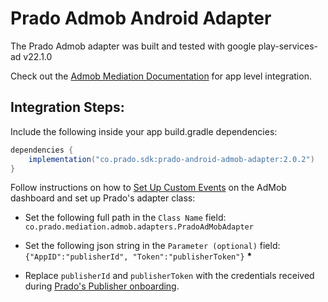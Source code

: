 # Prado Admob Android Adapter
The Prado Admob adapter was built and tested with google play-services-ad v22.1.0<BR>

Check out the [Admob Mediation Documentation](https://developers.google.com/admob/android/quick-start) for app level integration.

## Integration Steps:

Include the following inside your app build.gradle dependencies:

```java
dependencies {
    implementation("co.prado.sdk:prado-android-admob-adapter:2.0.2")
}
```
Follow instructions on how to [Set Up Custom Events](https://developers.google.com/admob/android/custom-events/setup#create) on the AdMob dashboard and set up Prado's adapter class:

- Set the following full path in the `Class Name` field: </br>
`co.prado.mediation.admob.adapters.PradoAdMobAdapter`

- Set the following json string in the `Parameter (optional)` field: </br>
`{"AppID":"publisherId", "Token":"publisherToken"}` <B>*</B>

- Replace `publisherId` and `publisherToken` with the credentials received during [Prado's Publisher onboarding](http://accounts.prado.co/publishers/register?utm_source=prado_github).
